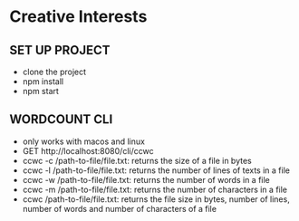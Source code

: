 # Creative Interests

## SET UP PROJECT

- clone the project
- npm install
- npm start

## WORDCOUNT CLI

- only works with macos and linux
- GET http://localhost:8080/cli/ccwc
- ccwc -c /path-to-file/file.txt: returns the size of a file in bytes
- ccwc -l /path-to-file/file.txt: returns the number of lines of texts in a file
- ccwc -w /path-to-file/file.txt: returns the number of words in a file
- ccwc -m /path-to-file/file.txt: returns the number of characters in a file
- ccwc /path-to-file/file.txt: returns the file size in bytes, number of lines, number of words and number of characters of a file